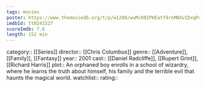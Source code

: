 ```yaml
---
tags: movies
poster: https://www.themoviedb.org/t/p/w1280/wuMc08IPKEatf9rnMNXvIDxqP4W.jpg
imdbId: tt0241527
scoreImdb: 7.6
length: 152 min
---
```


category:: [[Series]]
director:: [[Chris Columbus]]
genre:: [[Adventure]], [[Family]], [[Fantasy]]
year:: 2001
cast:: [[Daniel Radcliffe]], [[Rupert Grint]], [[Richard Harris]]
plot:: An orphaned boy enrolls in a school of wizardry, where he learns the truth about himself, his family and the terrible evil that haunts the magical world.
watchlist::
rating::
